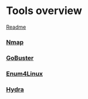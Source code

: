 # Tools overview
[Readme](../../README.md)

### [Nmap](nmap.md#nmap)
### [GoBuster](gobuster.md#gobuster)
### [Enum4Linux](Enum4Linux.md#Enum4Linux)
### [Hydra](cheatsheet/infrastructure/tools/Hydra.md#Hydra)


